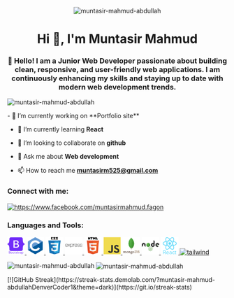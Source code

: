 <p align="center"> <img src="https://i.ibb.co.com/RM2swWM/Web-2.png" alt="muntasir-mahmud-abdullah" /> </p>
<h1 align="center">Hi 👋, I'm Muntasir Mahmud</h1>
<h3 align="center">👋 Hello! I am a Junior Web Developer passionate about building clean, responsive, and user-friendly web applications. I am continuously enhancing my skills and staying up to date with modern web development trends.</h3>
<p align="left"> <img src="https://komarev.com/ghpvc/?username=muntasir-mahmud-abdullah&label=Profile%20views&color=0e75b6&style=flat" alt="muntasir-mahmud-abdullah" /> </p>
<!--
<p align="left"> <a href="https://github.com/ryo-ma/github-profile-trophy"><img src="https://github-profile-trophy.vercel.app/?username=muntasir-mahmud-abdullah" alt="muntasir-mahmud-abdullah" /></a> </p>
-->
- 🔭 I’m currently working on **Portfolio site**

- 🌱 I’m currently learning **React**

- 👯 I’m looking to collaborate on **github**

- 💬 Ask me about **Web development**

- 📫 How to reach me **muntasirm525@gmail.com**

<h3 align="left">Connect with me:</h3>
<p align="left">
<a href="https://fb.com/https://www.facebook.com/muntasirmahmud.fagon" target="blank"><img align="center" src="https://raw.githubusercontent.com/rahuldkjain/github-profile-readme-generator/master/src/images/icons/Social/facebook.svg" alt="https://www.facebook.com/muntasirmahmud.fagon" height="30" width="40" /></a>
</p>

<h3 align="left">Languages and Tools:</h3>
<p align="left"> <a href="https://getbootstrap.com" target="_blank" rel="noreferrer"> <img src="https://raw.githubusercontent.com/devicons/devicon/master/icons/bootstrap/bootstrap-plain-wordmark.svg" alt="bootstrap" width="40" height="40"/> </a> <a href="https://www.cprogramming.com/" target="_blank" rel="noreferrer"> <img src="https://raw.githubusercontent.com/devicons/devicon/master/icons/c/c-original.svg" alt="c" width="40" height="40"/> </a> <a href="https://www.w3schools.com/css/" target="_blank" rel="noreferrer"> <img src="https://raw.githubusercontent.com/devicons/devicon/master/icons/css3/css3-original-wordmark.svg" alt="css3" width="40" height="40"/> </a> <a href="https://expressjs.com" target="_blank" rel="noreferrer"> <img src="https://raw.githubusercontent.com/devicons/devicon/master/icons/express/express-original-wordmark.svg" alt="express" width="40" height="40"/> </a> <a href="https://www.w3.org/html/" target="_blank" rel="noreferrer"> <img src="https://raw.githubusercontent.com/devicons/devicon/master/icons/html5/html5-original-wordmark.svg" alt="html5" width="40" height="40"/> </a> <a href="https://developer.mozilla.org/en-US/docs/Web/JavaScript" target="_blank" rel="noreferrer"> <img src="https://raw.githubusercontent.com/devicons/devicon/master/icons/javascript/javascript-original.svg" alt="javascript" width="40" height="40"/> </a> <a href="https://www.mongodb.com/" target="_blank" rel="noreferrer"> <img src="https://raw.githubusercontent.com/devicons/devicon/master/icons/mongodb/mongodb-original-wordmark.svg" alt="mongodb" width="40" height="40"/> </a> <a href="https://nodejs.org" target="_blank" rel="noreferrer"> <img src="https://raw.githubusercontent.com/devicons/devicon/master/icons/nodejs/nodejs-original-wordmark.svg" alt="nodejs" width="40" height="40"/> </a> <a href="https://reactjs.org/" target="_blank" rel="noreferrer"> <img src="https://raw.githubusercontent.com/devicons/devicon/master/icons/react/react-original-wordmark.svg" alt="react" width="40" height="40"/> </a> <a href="https://tailwindcss.com/" target="_blank" rel="noreferrer"> <img src="https://www.vectorlogo.zone/logos/tailwindcss/tailwindcss-icon.svg" alt="tailwind" width="40" height="40"/> </a> </p>

<p><img align="left" src="https://github-readme-stats.vercel.app/api/top-langs?username=muntasir-mahmud-abdullah&show_icons=true&locale=en&layout=compact" alt="muntasir-mahmud-abdullah" /></p>

<p>&nbsp;<img align="center" src="https://github-readme-stats.vercel.app/api?username=muntasir-mahmud-abdullah&show_icons=true&locale=en" alt="muntasir-mahmud-abdullah" /></p>
[![GitHub Streak](https://streak-stats.demolab.com/?muntasir-mahmud-abdullahDenverCoder1&theme=dark)](https://git.io/streak-stats)
